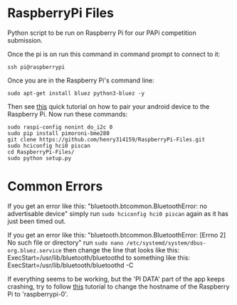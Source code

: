 # RaspberryPi Files

Python script to be run on Raspberry Pi for our PAPi competition submission.

Once the pi is on run this command in command prompt to connect to it:
```
ssh pi@raspberrypi
```
Once you are in the Raspberry Pi's command line:
```
sudo apt-get install bluez python3-bluez -y
```
Then see [this](https://bluedot.readthedocs.io/en/latest/pairpiandroid.html) quick tutorial on how to pair your android device to the Raspberry Pi.
Now run these commands:
```
sudo raspi-config nonint do_i2c 0
sudo pip install pimoroni-bme280
git clone https://github.com/henry314159/RaspberryPi-Files.git
sudo hciconfig hci0 piscan
cd RaspberryPi-Files/
sudo python setup.py
```

# Common Errors

If you get an error like this: 
"bluetooth.btcommon.BluetoothError: no advertisable device"
simply run `sudo hciconfig hci0 piscan` again as it has just been timed out.

If you get an error like this:
"bluetooth.btcommon.BluetoothError: [Errno 2] No such file or directory"
run `sudo nano /etc/systemd/system/dbus-org.bluez.service` then change the line that looks like this:
ExecStart=/usr/lib/bluetooth/bluetoothd
to something like this:
ExecStart=/usr/lib/bluetooth/bluetoothd -C

If everything seems to be working, but the 'PI DATA' part of the app keeps crashing, try to follow [this](https://thepihut.com/blogs/raspberry-pi-tutorials/19668676-renaming-your-raspberry-pi-the-hostname) tutorial to change the hostname of the Raspberry Pi to 'raspberrypi-0'.
